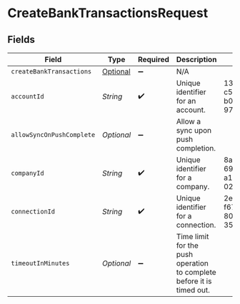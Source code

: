 # CreateBankTransactionsRequest


## Fields

| Field                                                                                 | Type                                                                                  | Required                                                                              | Description                                                                           | Example                                                                               |
| ------------------------------------------------------------------------------------- | ------------------------------------------------------------------------------------- | ------------------------------------------------------------------------------------- | ------------------------------------------------------------------------------------- | ------------------------------------------------------------------------------------- |
| `createBankTransactions`                                                              | [Optional<CreateBankTransactions>](../../models/components/CreateBankTransactions.md) | :heavy_minus_sign:                                                                    | N/A                                                                                   |                                                                                       |
| `accountId`                                                                           | *String*                                                                              | :heavy_check_mark:                                                                    | Unique identifier for an account.                                                     | 13d946f0-c5d5-42bc-b092-97ece17923ab                                                  |
| `allowSyncOnPushComplete`                                                             | *Optional<Boolean>*                                                                   | :heavy_minus_sign:                                                                    | Allow a sync upon push completion.                                                    |                                                                                       |
| `companyId`                                                                           | *String*                                                                              | :heavy_check_mark:                                                                    | Unique identifier for a company.                                                      | 8a210b68-6988-11ed-a1eb-0242ac120002                                                  |
| `connectionId`                                                                        | *String*                                                                              | :heavy_check_mark:                                                                    | Unique identifier for a connection.                                                   | 2e9d2c44-f675-40ba-8049-353bfcb5e171                                                  |
| `timeoutInMinutes`                                                                    | *Optional<Integer>*                                                                   | :heavy_minus_sign:                                                                    | Time limit for the push operation to complete before it is timed out.                 |                                                                                       |